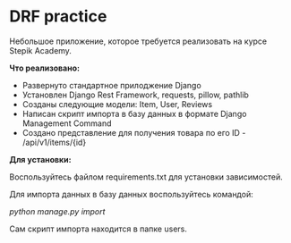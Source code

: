 # DRF practice

Небольшое приложение, которое требуется реализовать на курсе Stepik Academy.

**Что реализовано:**
- Развернуто стандартное прилоджение Django
- Установлен Django Rest Framework, requests, pillow, pathlib
- Созданы следующие модели: Item, User, Reviews
- Написан скрипт импорта в базу данных в формате Django Management Command
- Создано представлениe для получения товара по его ID - /api/v1/items/{id}

**Для установки:**

Воспользуйтесь файлом requirements.txt для установки зависимостей.

Для импорта данных в базу данных воспользуйтесь командой:

*python manage.py import*

Сам скрипт импорта находится в папке users.